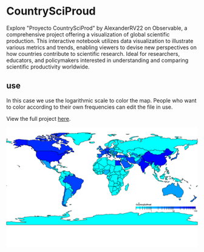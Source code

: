 # CountrySciProud
Explore "Proyecto CountrySciProd" by AlexanderRV22 on Observable, a comprehensive project offering a visualization of global scientific production. This interactive notebook utilizes data visualization to illustrate various metrics and trends, enabling viewers to devise new perspectives on how countries contribute to scientific research. Ideal for researchers, educators, and policymakers interested in understanding and comparing scientific productivity worldwide.
## use
In this case we use the logarithmic scale to color the map. People who want to color according to their own frequencies can edit the file in use.

View the full project [here](https://observablehq.com/d/0e8735a115d6d3f7).

![Logo](chart.svg)
